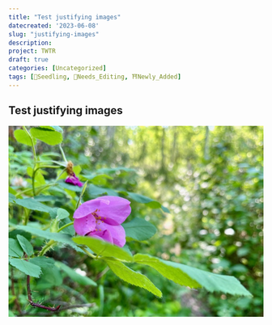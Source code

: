 ```yaml
---
title: "Test justifying images"
datecreated: '2023-06-08'
slug: "justifying-images"
description: 
project: TWTR
draft: true
categories: [Uncategorized]
tags: [🌱Seedling, 🧹Needs_Editing, ⛩Newly_Added]
---
```

## Test justifying images
![](notes/images/IMG_0863.jpeg#right50)